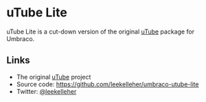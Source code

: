 # uTube Lite

uTube Lite is a cut-down version of the original [uTube](https://utube.codeplex.com/) package for Umbraco.

## Links

* The original [uTube](https://utube.codeplex.com/) project
* Source code: https://github.com/leekelleher/umbraco-utube-lite
* Twitter: [@leekelleher](http://twitter.com/leekelleher)
